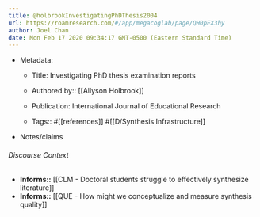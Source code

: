 ```yaml
---
title: @holbrookInvestigatingPhDThesis2004
url: https://roamresearch.com/#/app/megacoglab/page/QH0pEX3hy
author: Joel Chan
date: Mon Feb 17 2020 09:34:17 GMT-0500 (Eastern Standard Time)
---
```


- Metadata:

    - Title: Investigating PhD thesis examination reports

    - Authored by:: [[Allyson Holbrook]]

    - Publication: International Journal of Educational Research

    - Tags:: #[[references]] #[[D/Synthesis Infrastructure]]
- Notes/claims

###### Discourse Context

- **Informs::** [[CLM - Doctoral students struggle to effectively synthesize literature]]
- **Informs::** [[QUE - How might we conceptualize and measure synthesis quality]]
